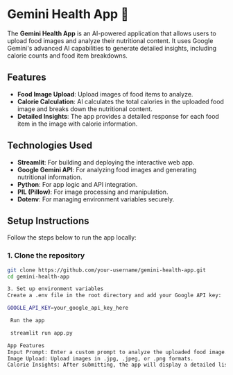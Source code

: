 # Gemini Health App 🍏

The **Gemini Health App** is an AI-powered application that allows users to upload food images and analyze their nutritional content. It uses Google Gemini's advanced AI capabilities to generate detailed insights, including calorie counts and food item breakdowns.

## Features

- **Food Image Upload**: Upload images of food items to analyze.
- **Calorie Calculation**: AI calculates the total calories in the uploaded food image and breaks down the nutritional content.
- **Detailed Insights**: The app provides a detailed response for each food item in the image with calorie information.

## Technologies Used

- **Streamlit**: For building and deploying the interactive web app.
- **Google Gemini API**: For analyzing food images and generating nutritional information.
- **Python**: For app logic and API integration.
- **PIL (Pillow)**: For image processing and manipulation.
- **Dotenv**: For managing environment variables securely.

## Setup Instructions

Follow the steps below to run the app locally:

### 1. Clone the repository

```bash
git clone https://github.com/your-username/gemini-health-app.git
cd gemini-health-app

3. Set up environment variables
Create a .env file in the root directory and add your Google API key:

GOOGLE_API_KEY=your_google_api_key_here

 Run the app

 streamlit run app.py

App Features
Input Prompt: Enter a custom prompt to analyze the uploaded food image.
Image Upload: Upload images in .jpg, .jpeg, or .png formats.
Calorie Insights: After submitting, the app will display a detailed list of food items with their respective calorie content. 
